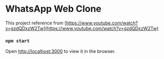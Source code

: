 # WhatsApp Web Clone

This project reference from [https://www.youtube.com/watch?v=gzdQDxzW2Tw](https://www.youtube.com/watch?v=gzdQDxzW2Tw)

### `npm start`

Open [http://localhost:3000](http://localhost:3000) to view it in the browser.
